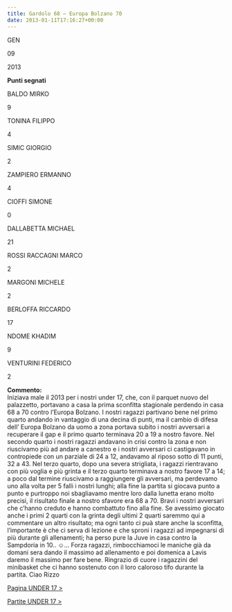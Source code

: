 ```yaml
---
title: Gardolo 68 – Europa Bolzano 70
date: 2013-01-11T17:16:27+00:00
---
```

GEN

09

2013

**Punti segnati**

BALDO MIRKO

9

TONINA FILIPPO

4

SIMIC GIORGIO

2

ZAMPIERO ERMANNO

4

CIOFFI SIMONE

0

DALLABETTA MICHAEL

21

ROSSI RACCAGNI MARCO

2

MARGONI MICHELE

2

BERLOFFA RICCARDO

17

NDOME KHADIM

9

VENTURINI FEDERICO

2

**Commento:**  
Iniziava male il 2013 per i nostri under 17, che, con il parquet nuovo del palazzetto, portavano a casa la prima sconfitta stagionale perdendo in casa 68 a 70 contro l’Europa Bolzano. I nostri ragazzi partivano bene nel primo quarto andando in vantaggio di una decina di punti, ma il cambio di difesa dell’ Europa Bolzano da uomo a zona portava subito i nostri avversari a recuperare il gap e il primo quarto terminava 20 a 19 a nostro favore. Nel secondo quarto i nostri ragazzi andavano in crisi contro la zona e non riuscivamo più ad andare a canestro e i nostri avversari ci castigavano in contropiede con un parziale di 24 a 12, andavamo al riposo sotto di 11 punti, 32 a 43. Nel terzo quarto, dopo una severa strigliata, i ragazzi rientravano con più voglia e più grinta e il terzo quarto terminava a nostro favore 17 a 14; a poco dal termine riuscivamo a raggiungere gli avversari, ma perdevamo uno alla volta per 5 falli i nostri lunghi; alla fine la partita si giocava punto a punto e purtroppo noi sbagliavamo mentre loro dalla lunetta erano molto precisi, il risultato finale a nostro sfavore era 68 a 70. Bravi i nostri avversari che c’hanno creduto e hanno combattuto fino alla fine. Se avessimo giocato anche i primi 2 quarti con la grinta degli ultimi 2 quarti saremmo qui a commentare un altro risultato; ma ogni tanto ci puà stare anche la sconfitta, l’importante è che ci serva di lezione e che sproni i ragazzi ad impegnarsi di più durante gli allenamenti; ha perso pure la Juve in casa contro la Sampdoria in 10.. ☺… Forza ragazzi, rimbocchiamoci le maniche già da domani sera dando il massimo ad allenamento e poi domenica a Lavis daremo il massimo per fare bene. Ringrazio di cuore i ragazzini del minibasket che ci hanno sostenuto con il loro caloroso tifo durante la partita. Ciao Rizzo

[Pagina UNDER 17 >](http://www.basketgardolo.it/under-17)

[Partite UNDER 17 >](http://www.basketgardolo.it/?tag=under-17&cat=11)